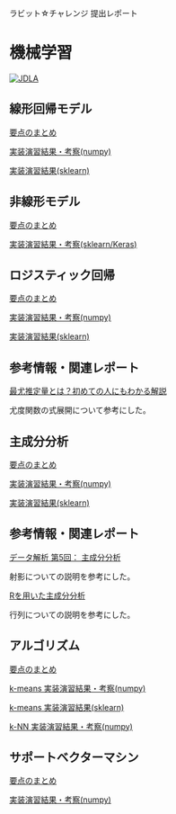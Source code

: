 ラビット☆チャレンジ 提出レポート

# 機械学習

[![JDLA](http://ai999.careers/bnr_jdla.png)](http://study-ai.com/jdla/)

## 線形回帰モデル
[要点のまとめ](./01_Linear-Regression.md)

[実装演習結果・考察(numpy)](./notebook/np_regression.ipynb)

[実装演習結果(sklearn)](./notebook/skl_regression.ipynb)

## 非線形モデル

[要点のまとめ](./02_Nonlinear-regression.md)

[実装演習結果・考察(sklearn/Keras)](./notebook/skl_nonlinear_regression.ipynb)

## ロジスティック回帰

[要点のまとめ](./03_Logistic-regression.md)

[実装演習結果・考察(numpy)](./notebook/np_logistic_regression.ipynb)

[実装演習結果(sklearn)](./notebook/skl_logistic_regression.ipynb)

## 参考情報・関連レポート

[最尤推定量とは？初めての人にもわかる解説](https://ai-trend.jp/basic-study/estimator/maximum-likelihood-estimation/)

尤度関数の式展開について参考にした。

## 主成分分析

[要点のまとめ](./04_PCA.md)

[実装演習結果・考察(numpy)](./notebook/np_pca.ipynb)

[実装演習結果(sklearn)](./notebook/skl_pca.ipynb)

## 参考情報・関連レポート

[データ解析 第5回： 主成分分析](http://watanabe-www.math.dis.titech.ac.jp/users/swatanab/dataan201905.pdf)

射影についての説明を参考にした。

[Rを用いた主成分分析](http://www1.tcue.ac.jp/home1/ymiyatagbt/principal.pdf)

行列についての説明を参考にした。

## アルゴリズム

[要点のまとめ](./05_Algorithm.md)

[k-means 実装演習結果・考察(numpy)](./notebook/np_kmeans.ipynb)

[k-means 実装演習結果(sklearn)](./notebook/skl_kmeans.ipynb)


[k-NN 実装演習結果・考察(numpy)](./notebook/np_knn.ipynb)


## サポートベクターマシン

[要点のまとめ](./07_SVM.md)

[実装演習結果・考察(numpy)](./notebook/np_svm.ipynb)


